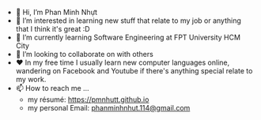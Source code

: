 - 👋 Hi, I’m Phan Minh Nhựt 
- 👀 I’m interested in learning new stuff that relate to my job or anything that I think it's great :D 
- 🌱 I’m currently learning Software Engineering at FPT University HCM City
- 💞️ I’m looking to collaborate on with others
- ❤ In my free time I usually learn new computer languages online, wandering on Facebook and Youtube if there's anything special relate to my work.
- 📫 How to reach me ...
  + my résumé: https://pmnhutt.github.io
  + my personal Email: phanminhnhut.114@gmail.com
<!---
PMNhutt/PMNhutt is a ✨ special ✨ repository because its `README.md` (this file) appears on your GitHub profile.
You can click the Preview link to take a look at your changes.
--->

